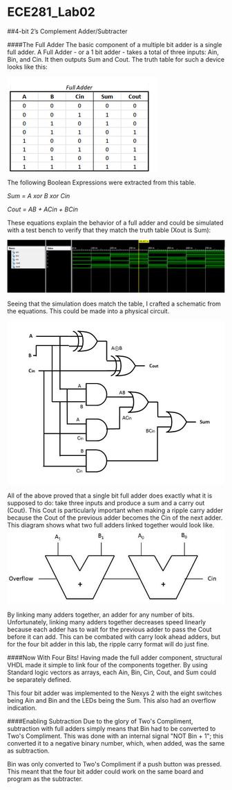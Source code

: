 ECE281_Lab02
============
##4-bit 2’s Complement Adder/Subtracter

####The Full Adder
The basic component of a multiple bit adder is a single full adder.
A Full Adder - or a 1 bit adder - takes a total of three inputs: Ain, Bin, and Cin. It then outputs Sum and Cout. The truth table for such a device looks like this:

![alt text](https://github.com/byarbrough/ECE281_Lab02/blob/master/TruthTable.PNG?raw=true "Full Adder Truth Table")

The following Boolean Expressions were extracted from this table.

_Sum = A xor B xor Cin_

_Cout = AB + ACin + BCin_

These equations explain the behavior of a full adder and could be simulated with a test bench to verify that they match the truth table (Xout is Sum):

![alt text](https://github.com/byarbrough/ECE281_Lab02/blob/master/FullAdder_SIM.PNG?raw=true "Full Adder Simulation")

Seeing that the simulation does match the table, I crafted a schematic from the equations. This could be made into a physical circuit.

![alt text](https://github.com/byarbrough/ECE281_Lab02/blob/master/Schematic_FullAdder.jpg?raw=true "Full Adder Schematic")

All of the above proved that a single bit full adder does exactly what it is supposed to do: take three inputs and produce a sum and a carry out (Cout). This Cout is particularly important when making a ripple carry adder because the Cout of the previous adder becomes the Cin of the next adder. This diagram shows what two full adders linked together would look like.
![alt text](https://github.com/byarbrough/ECE281_Lab02/blob/master/RipplCarry.jpg?raw=true "Ripple Carry Adder")

By linking many adders together, an adder for any number of bits. Unfortunately, linking many adders together decreases speed linearly because each adder has to wait for the previous adder to pass the Cout before it can add. This can be combated with carry look ahead adders, but for the four bit adder in this lab, the ripple carry format will do just fine.

####Now With Four Bits!
Having made the full adder component, structural VHDL made it simple to link four of the components together. By using Standard logic vectors as arrays, each Ain, Bin, Cin, Cout, and Sum could be separately defined.

This four bit adder was implemented to the Nexys 2 with the eight switches being Ain and Bin and the LEDs being the Sum. This also had an overflow indication.

####Enabling Subtraction
Due to the glory of Two's Compliment, subtraction with full adders simply means that Bin had to be converted to Two's Compliment. This was done with an internal signal "NOT Bin + 1"; this converted it to a negative binary number, which, when added, was the same as subtraction.

Bin was only converted to Two's Compliment if a push button was pressed. This meant that the four bit adder could work on the same board and program as the subtracter.
